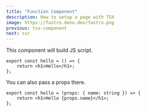 ```yaml
---
title: "Function Component"
description: How to setup a page with TSX
image: https://fastro.deno.dev/fastro.png
previous: tsx-component
next: ssr
---
```


This component will build JS script.

```tsx
export const hello = () => {
    return <h1>Hello</h1>;
};
```

You can also pass a props there.

```tsx
export const hello = (props: { name: string }) => {
    return <h1>Hello {props.name}</h1>;
};
```
